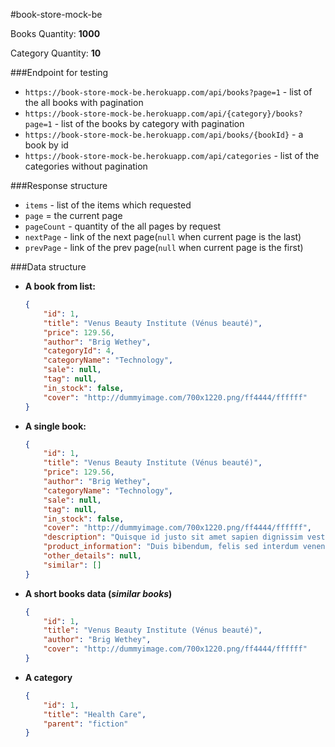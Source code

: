#book-store-mock-be

Books Quantity: **1000**

Category Quantity: **10**

###Endpoint for testing
- `https://book-store-mock-be.herokuapp.com/api/books?page=1` - list of the all books with pagination
- `https://book-store-mock-be.herokuapp.com/api/{category}/books?page=1` - list of the books by category with pagination
- `https://book-store-mock-be.herokuapp.com/api/books/{bookId}` - a book by id
- `https://book-store-mock-be.herokuapp.com/api/categories` - list of the categories without pagination

###Response structure
- `items` - list of the items which requested
- `page` = the current page
- `pageCount` - quantity of the all pages by request
- `nextPage` - link of the next page(`null` when current page is the last)
- `prevPage` - link of the prev page(`null` when current page is the first)

###Data structure
- **A book from list:**
    ```json
    {
        "id": 1,
        "title": "Venus Beauty Institute (Vénus beauté)",
        "price": 129.56,
        "author": "Brig Wethey",
        "categoryId": 4,
        "categoryName": "Technology",
        "sale": null,
        "tag": null,
        "in_stock": false,
        "cover": "http://dummyimage.com/700x1220.png/ff4444/ffffff"
    }
    ```

- **A single book:**
    ```json
    {
        "id": 1,
        "title": "Venus Beauty Institute (Vénus beauté)",
        "price": 129.56,
        "author": "Brig Wethey",
        "categoryName": "Technology",
        "sale": null,
        "tag": null,
        "in_stock": false,
        "cover": "http://dummyimage.com/700x1220.png/ff4444/ffffff",
        "description": "Quisque id justo sit amet sapien dignissim vestibulum. Vestibulum ante ipsum primis in faucibus orci luctus et ultrices posuere cubilia Curae; Nulla dapibus dolor vel est. Donec odio justo, sollicitudin ut, suscipit a, feugiat et, eros. Vestibulum ac est lacinia nisi venenatis tristique. Fusce congue, diam id ornare imperdiet, sapien urna pretium nisl, ut volutpat sapien arcu sed augue.",
        "product_information": "Duis bibendum, felis sed interdum venenatis, turpis enim blandit mi, in porttitor pede justo eu massa. Donec dapibus. Duis at velit eu est congue elementum. In hac habitasse platea dictumst. Morbi vestibulum, velit id pretium iaculis, diam erat fermentum justo, nec condimentum neque sapien placerat ante. Nulla justo. Aliquam quis turpis eget elit sodales scelerisque. Mauris sit amet eros. Suspendisse accumsan tortor quis turpis. Sed ante. Vivamus tortor. Duis mattis egestas metus. Aenean fermentum.",
        "other_details": null,
        "similar": []
    }
    ```

- **A short books data (*similar books*)**
    ```json
    {
        "id": 1,
        "title": "Venus Beauty Institute (Vénus beauté)",
        "author": "Brig Wethey",
        "cover": "http://dummyimage.com/700x1220.png/ff4444/ffffff"
    }
    ```

- **A category**
    ```json
    {
        "id": 1,
        "title": "Health Care",
        "parent": "fiction"
    }
    ```
